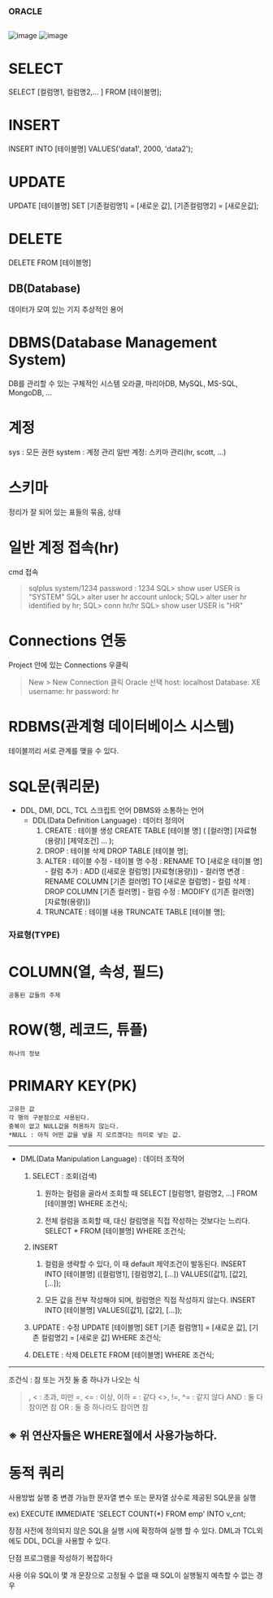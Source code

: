 ### ORACLE

##
![image](https://github.com/jaeweon/ORACLE/assets/34277606/9e645d15-c82c-44a7-82fe-2dced5a9acd9)
![image](https://github.com/jaeweon/ORACLE/assets/34277606/fc6827da-23e7-419b-b37b-e322aea3e066)


# SELECT
 SELECT [컬럼명1, 컬럼명2,... ] FROM [테이블명];


# INSERT
  INSERT INTO [테이블명]
  VALUES('data1', 2000, 'data2');

# UPDATE
  UPDATE [테이블명]
  SET [기존컬럼명1] = [새로운 값], [기존컬럼명2] = [새로운값];

# DELETE
  DELETE FROM [테이블명]
  
  
## DB(Database)
   데이터가 모여 있는 기지
   추상적인 용어

# DBMS(Database Management System)
   DB를 관리할 수 있는 구체적인 시스템
   오라클, 마리아DB, MySQL, MS-SQL, MongoDB, ...


# 계정
   sys : 모든 권한
   system : 계정 관리
   일반 계정: 스키마 관리(hr, scott, ...)

# 스키마
   정리가 잘 되어 있는 표들의 묶음, 상태

# 일반 계정 접속(hr)
   cmd 접속
   > sqlplus system/1234
   > password : 1234
   SQL> show user
   USER is "SYSTEM"
   SQL> alter user hr account unlock;
   SQL> alter user hr identified by hr;
   SQL> conn hr/hr
   SQL> show user
   USER is "HR"


# Connections 연동
   Project 안에 있는 Connections 우클릭
   > New > New Connection 클릭
   > Oracle 선택
   > host: localhost
     Database: XE
     username: hr
     password: hr

# RDBMS(관계형 데이터베이스 시스템)
   테이블끼리 서로 관계를 맺을 수 있다.
   
# SQL문(쿼리문)
- DDL, DMl, DCL, TCL
  스크립트 언어
  DBMS와 소통하는 언어
  - DDL(Data Definition Language) : 데이터 정의어
    1. CREATE : 테이블 생성
    	CREATE TABLE [테이블 명] (
	   [컬러명] [자료형(용량)] [제약조건]
	   ...
	);
    2. DROP : 테이블 삭제
    	DROP TABLE [테이블 명];
    3. ALTER : 테이블 수정
    	    - 테이블 명 수정 : RENAME TO [새로운 테이블 명]
    	    - 컬럼 추가 : ADD ([새로운 컬럼명] [자료형(용량)])
     	    - 컬러명 변경 : RENAME COLUMN [기존 컬러명] TO [새로운 컬럼명]
    	    - 컬럼 삭제 : DROP COLUMN [기존 컬러명]
    	    - 컬럼 수정 : MODIFY ([기존 컬러명] [자료형(용량)])
    4. TRUNCATE : 테이블 내용 
	TRUNCATE TABLE [테이블 명];
	
	
### 자료형(TYPE)
	
	
# COLUMN(열, 속성, 필드)
	공통된 값들의 주제

# ROW(행, 레코드, 튜플)
	하나의 정보

# PRIMARY KEY(PK)
	고유한 값
	각 행의 구분점으로 사용된다.
	중복이 없고 NULL값을 허용하지 않는다.
	*NULL : 아직 어떤 값을 넣을 지 모르겠다는 의미로 넣는 값.

------------------------------------------------------------------------
 - DML(Data Manipulation Language) : 데이터 조작어
   1. SELECT : 조회(검색)
      1) 원하는 컬럼을 골라서 조회할 때
      SELECT [컬럼명1, 컬럼명2, ...] FROM [테이블명] WHERE 조건식;
      
      2) 전체 컬럼을 조회할 때, 대신 컬럼명을 직접 작성하는 것보다는 느리다.
      SELECT * FROM [테이블명] WHERE 조건식;

   2. INSERT
      1) 컬럼을 생략할 수 있다, 이 때 default 제약조건이 발동된다.
      INSERT INTO [테이블명]
      ([컬럼명1], [컬럼명2], [...])
      VALUES([값1], [값2], [...]);

      2) 모든 값을 전부 작성해야 되며, 컬럼명은 직접 작성하지 않는다.
      INSERT INTO [테이블명]
      VALUES([값1], [값2], [...]);

   3. UPDATE : 수정
      UPDATE [테이블명]
      SET [기존 컬럼명1] = [새로운 값], [기존 컬럼명2] = [새로운 값]
      WHERE 조건식;

   4. DELETE : 삭제
      DELETE FROM [테이블명] WHERE 조건식;
------------------------------------------------------------------------
조건식 : 참 또는 거짓 둘 중 하나가 나오는 식
   >, < : 초과, 미만
   >=, <= : 이상, 이하
   = : 같다
   <>, !=, ^= : 같지 않다
   AND : 둘 다 참이면 참
   OR : 둘 중 하나라도 참이면 참

※ 위 연산자들은 WHERE절에서 사용가능하다.
------------------------------------------------------------------------


# 동적 쿼리
사용방법
실행 중 변경 가능한 문자열 변수 또는 문자열 상수로 제공된 SQL문을 실행

ex) 
EXECUTE IMMEDIATE 'SELECT COUNT(*) FROM
emp' INTO v_cnt;


장점
사전에 정의되지 않은 SQL을 실행 시에 확정하여 실행 할 수 있다.
DML과 TCL외에도 DDL, DCL을 사용할 수 있다.

단점
프로그램을 작성하기 복잡하다

사용 이유
SQL이 몇 개 문장으로 고정될 수 없을 때
SQL이 실행될지 예측할 수 없는 경우
